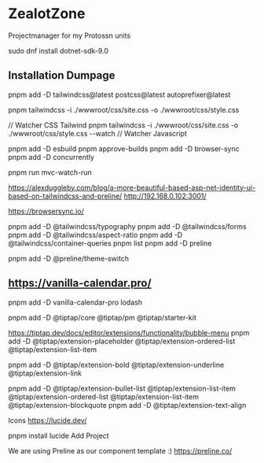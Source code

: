 # ZealotZone

Projectmanager for my Protossn units

sudo dnf install dotnet-sdk-9.0

## Installation Dumpage

pnpm add -D tailwindcss@latest postcss@latest autoprefixer@latest

pnpm tailwindcss -i ./wwwroot/css/site.css -o ./wwwroot/css/style.css

// Watcher CSS Tailwind
pnpm tailwindcss -i ./wwwroot/css/site.css -o ./wwwroot/css/style.css --watch
// Watcher Javascript

pnpm add -D esbuild
pnpm approve-builds
pnpm add -D browser-sync
pnpm add -D concurrently

pnpm run mvc-watch-run

<https://alexduggleby.com/blog/a-more-beautiful-based-asp-net-identity-ui-based-on-tailwindcss-and-preline/>
<http://192.168.0.102:3001/>

<https://browsersync.io/>

pnpm add -D @tailwindcss/typography
pnpm add -D @tailwindcss/forms
pnpm add -D @tailwindcss/aspect-ratio
pnpm add -D @tailwindcss/container-queries
pnpm list
pnpm add -D preline

pnpm add -D @preline/theme-switch
## <https://vanilla-calendar.pro/>

pnpm add -D vanilla-calendar-pro lodash

pnpm add -D @tiptap/core @tiptap/pm @tiptap/starter-kit

<https://tiptap.dev/docs/editor/extensions/functionality/bubble-menu>
pnpm add -D @tiptap/extension-placeholder @tiptap/extension-ordered-list @tiptap/extension-list-item

pnpm add -D @tiptap/extension-bold @tiptap/extension-underline  @tiptap/extension-link

pnpm add -D @tiptap/extension-bullet-list @tiptap/extension-list-item @tiptap/extension-ordered-list @tiptap/extension-list-item @tiptap/extension-blockquote
pnpm add -D @tiptap/extension-text-align


Icons
<https://lucide.dev/>

pnpm install lucide
<i data-lucide="menu"></i>
<span class="btn-primary"><i data-lucide="plus"></i>Add Project</span>

We are using Preline as our component template :)
<https://preline.co/>



